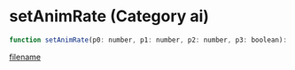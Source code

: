# setAnimRate (Category ai)

```js
function setAnimRate(p0: number, p1: number, p2: number, p3: boolean): void
```

[filename](setAnimRate_m.md ':include')
